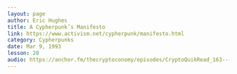 ```yaml
---
layout: page
author: Eric Hughes
title: A Cypherpunk’s Manifesto
link: https://www.activism.net/cypherpunk/manifesto.html
category: Cypherpunks
date: Mar 9, 1993
lesson: 20
audio: https://anchor.fm/thecryptoconomy/episodes/CryptoQuikRead_163---A-Cypherpunks-Manifesto-Eric-Hughes-e2ndpc
---
```

